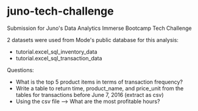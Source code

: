 # juno-tech-challenge
Submission for Juno's Data Analytics Immerse Bootcamp Tech Challenge

2 datasets were used from Mode's public database for this analysis:
- tutorial.excel_sql_inventory_data
- tutorial.excel_sql_transaction_data

Questions:
- What is the top 5 product items in terms of transaction frequency?
- Write a table to return time, product_name, and price_unit from the tables for transactions before June 7, 2016 (extract as csv)
- Using the csv file --> What are the most profitable hours?
